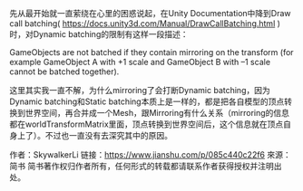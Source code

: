 先从最开始就一直萦绕在心里的困惑说起，在Unity Documentation中降到Draw call batching( https://docs.unity3d.com/Manual/DrawCallBatching.html )时，对Dynamic batching的限制有这样一段描述：

GameObjects are not batched if they contain mirroring on the transform (for example GameObject A with +1 scale and GameObject B with –1 scale cannot be batched together).

这里其实我一直不解，为什么mirroring了会打断Dynamic batching，因为Dynamic batching和Static batching本质上是一样的，都是把各自模型的顶点转换到世界空间，再合并成一个Mesh，跟Mirroring有什么关系（mirroring的信息都在worldTransformMatrix里面，顶点转换到世界空间后，这个信息就在顶点自身上了）。不过也一直没有去深究其中的原因。

作者：SkywalkerLi
链接：https://www.jianshu.com/p/085c440c22f6
來源：简书
简书著作权归作者所有，任何形式的转载都请联系作者获得授权并注明出处。